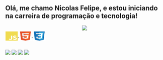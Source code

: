## Olá, me chamo Nicolas Felipe, e estou iniciando na carreira de programação e tecnologia!
<div align="center">
  <a href="https://github.com/Nicolas-FelSi">
  <img height="180em" src="https://github-readme-stats.vercel.app/api/top-langs/?username=Nicolas-FelSi&layout=compact&langs_count=7&theme=dracula"/>
</div>
<div style="display: inline_block">
  <img align="center" alt="Nico-Js" height="30" width="40" src="https://raw.githubusercontent.com/devicons/devicon/master/icons/javascript/javascript-plain.svg">
  <img align="center" alt="Nico-HTML" height="30" width="40" src="https://raw.githubusercontent.com/devicons/devicon/master/icons/html5/html5-original.svg">
  <img align="center" alt="Nico-CSS" height="30" width="40" src="https://raw.githubusercontent.com/devicons/devicon/master/icons/css3/css3-original.svg">
</div>
  
  ##
 
<div> 
  <a href="https://www.instagram.com/nicolas_felsi/" target="_blank"><img src="https://img.shields.io/badge/-Instagram-%23E4405F?style=for-the-badge&logo=instagram&logoColor=white" target="_blank"></a>
  <a href="https://wa.me/5547984453110" target="_blank"><img src="https://img.shields.io/badge/WhatsApp-25D366?style=for-the-badge&logo=whatsapp&logoColor=white" target="_blank"></a>
  <a href="https://www.linkedin.com/in/nicolasfelsidev/" target="_blank"><img src="https://img.shields.io/badge/-LinkedIn-%230077B5?style=for-the-badge&logo=linkedin&logoColor=white" target="_blank"></a> 
  <a href="https://nicolas-felsi.github.io/my-portfolio/" target="_blank"><img src="https://img.shields.io/badge/Portfolio-121013?style=for-the-badge&logo=github&logoColor=white" target="_blank"></a> 
 
 
</div>

